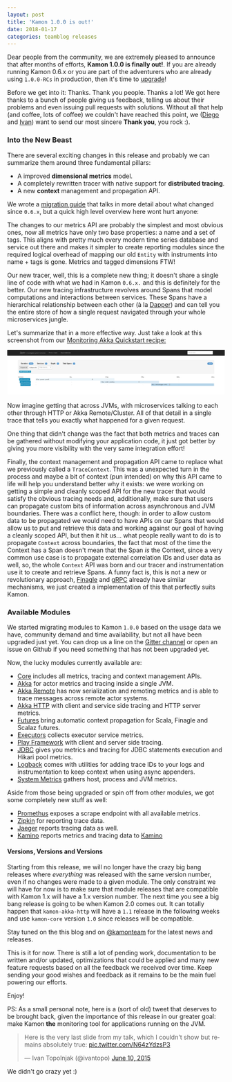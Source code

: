 ```yaml
---
layout: post
title: 'Kamon 1.0.0 is out!'
date: 2018-01-17
categories: teamblog releases
---
```


Dear people from the community, we are extremely pleased to announce that after months of efforts, **Kamon 1.0.0 is
finally out!**. If you are already running Kamon 0.6.x or you are part of the adventurers who are already using
`1.0.0-RCs` in production, then it's time to [upgrade][3]!


Before we get into it: Thanks. Thank you people. Thanks a lot! We got here thanks to a bunch of people giving us feedback,
telling us about their problems and even issuing pull requests with solutions. Without all that help (and coffee, lots of
coffee) we couldn't have reached this point, we ([Diego][1] and [Ivan][2]) want to send our most sincere **Thank you**,
you rock :).

### Into the New Beast

There are several exciting changes in this release and probably we can summarize them around three fundamental pillars:
  - A improved **dimensional metrics** model.
  - A completely rewritten tracer with native support for **distributed tracing**.
  - A new **context** management and propagation API.

We wrote a [migration guide][3] that talks in more detail about what changed since `0.6.x`, but a quick high level
overview here wont hurt anyone:

The changes to our metrics API are probably the simplest and most obvious ones, now all metrics have only two base
properties: a name and a set of tags. This aligns with pretty much every modern time series database and service out
there and makes it simpler to create reporting modules since the required logical overhead of mapping our old `Entity`
with instruments into name + tags is gone. Metrics and tagged dimensions FTW!

Our new tracer, well, this is a complete new thing; it doesn't share a single line of code with what we had in Kamon
`0.6.x.` and this is definitely for the better. Our new tracing infrastructure revolves around Spans that model computations
and interactions between services. These Spans have a hierarchical relationship between each other (à la [Dapper][3]) and
can tell you the entire store of how a single request navigated through your whole microservices jungle.

Let's summarize that in a more effective way. Just take a look at this screenshot from our [Monitoring Akka Quickstart recipe:][10]

<img class="img-fluid" src="/assets/img/recipes/quickstart-zipkin-trace.png">

Now imagine getting that across JVMs, with microservices talking to each other through HTTP or Akka Remote/Cluster. All
of that detail in a single trace that tells you exactly what happened for a given request.

One thing that didn't change was the fact that both metrics and traces can be gathered without modifying your application
code, it just got better by giving you more visibility with the very same integration effort!

Finally, the context management and propagation API came to replace what we previously called a `TraceContext`. This was
a unexpected turn in the process and maybe a bit of context (pun intended) on why this API came to life will help you
understand better why it exists: we were working on getting a simple and cleanly scoped API for the new tracer that
would satisfy the obvious tracing needs and, additionally, make sure that users can propagate custom bits of information
across asynchronous and JVM boundaries. There was a conflict here, though: in order to allow custom data to be propagated
we would need to have APIs on our Spans that would allow us to put and retrieve this data and working against our goal
of having a cleanly scoped API, but then it hit us... what people really want to do is to propagate `Context` across
boundaries, the fact that most of the time the Context has a Span doesn't mean that the Span _is_ the Context, since a
very common use case is to propagate external correlation IDs and user data as well, so, the whole `Context` API was born
and our tracer and instrumentation use it to create and retrieve Spans. A funny fact is, this is not a new or
revolutionary approach, [Finagle][5] and [gRPC][6] already have similar mechanisms, we just created a implementation of
this that perfectly suits Kamon.

### Available Modules

We started migrating modules to Kamon `1.0.0` based on the usage data we have, community demand and time availability, but
not all have been upgraded just yet. You can drop us a line on the [Gitter channel][7] or open an issue on Github
if you need something that has not been upgraded yet.

Now, the lucky modules currently available are:

  - [Core](https://github.com/kamon-io/kamon) includes all metrics, tracing and context management APIs.
  - [Akka](https://github.com/kamon-io/kamon-akka) for actor metrics and tracing inside a single JVM.
  - [Akka Remote](https://github.com/kamon-io/kamon-akka-remote) has now serialization and remoting metrics and is able
    to trace messages across remote actor systems.
  - [Akka HTTP](https://github.com/kamon-io/kamon-akka-http) with client and service side tracing and HTTP server metrics.
  - [Futures](https://github.com/kamon-io/kamon-futures) bring automatic context propagation for Scala, Finagle and
    Scalaz futures.
  - [Executors](https://github.com/kamon-io/kamon-executors) collects executor service metrics.
  - [Play Framework](https://github.com/kamon-io/kamon-futures) with client and server side tracing.
  - [JDBC](https://github.com/kamon-io/kamon-jdbc) gives you metrics and tracing for JDBC statements execution and
    Hikari pool metrics.
  - [Logback](https://github.com/kamon-io/kamon-logback) comes with utilities for adding trace IDs to your logs and
    instrumentation to keep context when using async appenders.
  - [System Metrics](https://github.com/kamon-io/kamon-system-metrics) gathers host, process and JVM metrics.

Aside from those being upgraded or spin off from other modules, we got some completely new stuff as well:
  - [Promethus](https://github.com/kamon-io/kamon-prometheus) exposes a scrape endpoint with all available metrics.
  - [Zipkin](https://github.com/kamon-io/kamon-zipkin) for reporting trace data.
  - [Jaeger](https://github.com/kamon-io/kamon-jaeger) reports tracing data as well.
  - [Kamino](https://github.com/kamino-apm/kamino-reporter) reports metrics and tracing data to [Kamino][8]


#### Versions, Versions and Versions

Starting from this release, we will no longer have the crazy big bang releases where *everything* was released with the
same version number, even if no changes were made to a given module. The only constraint we will have for now is to make
sure that module releases that are compatible with Kamon 1.x will have a 1.x version number. The next time you see a big
bang release is going to be when Kamon 2.0 comes out. It can totally happen that `kamon-akka-http` will have a `1.1`
release in the following weeks and use `kamon-core` version `1.0` since releases will be compatible.

Stay tuned on the this blog and on [@kamonteam][9] for the latest news and releases.


This is it for now. There is still a lot of pending work, documentation to be written and/or updated, optimizations that
could be applied and many new feature requests based on all the feedback we received over time. Keep sending your good
wishes and feedback as it remains to be the main fuel powering our efforts.

Enjoy!



PS: As a small personal note, here is a (sort of old) tweet that deserves to be brought back, given the importance of
this release in our greater goal: make Kamon **the** monitoring tool for applications running on the JVM.

<blockquote class="twitter-tweet" data-lang="en"><p lang="en" dir="ltr">Here is the very last slide from my talk, which I couldn&#39;t show but remains absolutely true: <a href="http://t.co/N64zYdzsP3">pic.twitter.com/N64zYdzsP3</a></p>&mdash; Ivan Topolnjak (@ivantopo) <a href="https://twitter.com/ivantopo/status/608675994300465152?ref_src=twsrc%5Etfw">June 10, 2015</a></blockquote>
<script async src="https://platform.twitter.com/widgets.js" charset="utf-8"></script>

We didn't go crazy yet :)



[1]: https://github.com/dpsoft
[2]: https://github.com/ivantopo
[3]: /documentation/1.x/recipes/migrating-from-kamon-0.6.x/
[4]: https://research.google.com/pubs/pub36356.html
[5]: https://twitter.github.io/finagle/guide/Contexts.html
[6]: https://grpc.io/grpc-java/javadoc/io/grpc/Context.html
[7]: https://gitter.im/kamon-io/Kamon
[8]: https://kamino.io/
[9]: https://twitter.com/kamonteam
[10]: /documentation/1.x/recipes/monitoring-akka-quickstart/